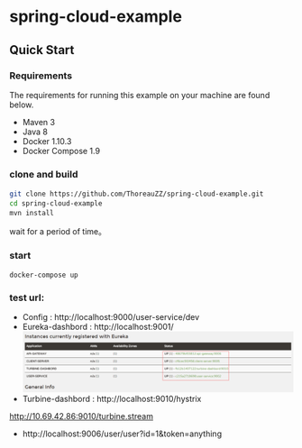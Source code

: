 # spring-cloud-example
## Quick Start
### Requirements
The requirements for running this example on your machine are found below.
* Maven 3
* Java 8
* Docker 1.10.3
* Docker Compose 1.9

### clone and build

```bash
git clone https://github.com/ThoreauZZ/spring-cloud-example.git
cd spring-cloud-example
mvn install
```
wait for a period of time。


### start 
```
docker-compose up
```

### test url:
* Config : http://localhost:9000/user-service/dev
* Eureka-dashbord : http://localhost:9001/
![](doc/images/eureka-admin.png)
* Turbine-dashbord : http://localhost:9010/hystrix

http://10.69.42.86:9010/turbine.stream

* http://localhost:9006/user/user?id=1&token=anything
